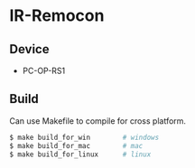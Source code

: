# IR-Remocon

## Device
- PC-OP-RS1

## Build

Can use Makefile to compile for cross platform.

```sh
$ make build_for_win        # windows
$ make build_for_mac        # mac
$ make build_for_linux      # linux
```


